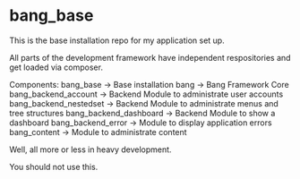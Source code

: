 # bang_base

This is the base installation repo for my application set up.

All parts of the development framework have independent respositories and get loaded via composer.

Components:
bang_base -> Base installation
bang -> Bang Framework Core
bang_backend_account -> Backend Module to administrate user accounts
bang_backend_nestedset -> Backend Module to administrate menus and tree structures
bang_backend_dashboard -> Backend Module to show a dashboard
bang_backend_error -> Module to display application errors
bang_content -> Module to administrate content

Well, all more or less in heavy development.

You should not use this.
